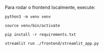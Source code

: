 Para rodar o frontend localmente, execute:

```
python3 -m venv venv

source venv/bin/activate

pip install -r requirements.txt

streamlit run ./frontend/streamlit_app.py
```